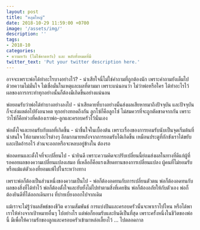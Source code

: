 ```yaml
---
layout: post
title: "หลุมใหญ่"
date: 2018-10-29 11:59:00 +0700
image: '/assets/img/'
description: ''
tags:
- 2018-10
categories:
- ความหวัง (ไม่ใช่คาดหวัง) และ พลังทั้งหมดที่มี
twitter_text: 'Put your twitter description here.'
---
```

อาจจะเพราะพ่อได้ทำอะไรบางอย่างไว้? - น่าเสียใจนี่ไม่ใช่คำถามที่ถูกต้องนัก เพราะคำถามยังเต็มไปด้วยความไม่มั่นใจ ไม่เชื่อมั่นในเหตุและผลที่ตามมา เพราะแน่นอนว่า ไม่ว่าพ่อหรือใคร ได้ทำอะไรไว้ ผลของการกระทำทุกอย่างนั้นก็ต้องมีเกิดขึ้นอย่างแน่นอน

พ่อยอมรับว่าพ่อได้ทำบางอย่างลงไป - น่าเสียดายที่บางอย่างนั้นส่งผลเสียหายมาถึงปัจจุบัน และปัจจุบันก็จะส่งผลต่อไปยังอนาคต ทุกอย่างทอดถึงกัน ลูกโซ่ก็คือลูกโซ่ ไม่สมควรที่จะถูกตัดขาดจากกัน เพราะว่าโซ่ก็คือห่วงที่คล้องเราพ่อ-ลูกและครอบครัวไว้นั่นเอง

พ่อตั้งใจและยอมรับกับผลที่เกิดขึ้น - น่าชื่นใจในเบื้องต้น เพราะเรื่องของการยอมรับนับเป็นจุดเริ่มต้นที่น่าสนใจ ให้ถามหาอะไรต่างๆ อีกมากมายหลังจากการยอมรับได้เกิดขึ้น เหมือนประตูที่กักขังเราได้ขยับและเปิดอ้ารอไว้ ส่วนจะออกหรือจะหลบอยู่ข้างใน ต้องรอ

พ่ออดทนและตั้งใจที่จะเปลี่ยนไป - น่ายินดี เพราะความคิดจะปรับเปลี่ยนนี้ย่อมส่งผลในทางที่ดีแก่ผู้ที่รอคอยผลของความเปลี่ยนแปลงเสมอ ที่เหลือก็คือแรงเสียดทานของการเปลี่ยนแปลง ผู้คนที่ไม่ยอมรับ หรือแม้แต่ตัวเองที่ยอมแพ้ไปในระหว่างทาง

เพราะพ่อก็ต้องเป็นส่วนหนึ่งของความเป็นไป - พ่อก็ต้องอดทนกับการเปลี่ยนตัวตน พ่อก็ต้องอดทนกับผลของสิ่งที่ได้ทำไว้ พ่อก็ต้องตั้งใจและยับยั้งไม่ไปทำตามสิ่งที่เคยชิน พ่อก็ต้องอภัยให้กับตัวเอง พ่อก็ต้องยินดีที่ได้ออกเดินทาง ที่บ่ายเบี่ยงออกไปจากเดิม

แม้เราจะไม่รู้ว่าผลลัพธ์ของชีวิต ความสัมพันธ์ การแบ่งปันและครอบครัวนั้นจะพาเราไปไหน หรือได้พาเราให้ห่างจากเป้าหมายอื่นๆ ไปอย่างไร แต่พ่อก็ยอมรับและยินดีเป็นที่สุด เพราะครั้งหนึ่งในชีวิตของพ่อนี้ มีเพื่อให้ความรักของลูกและครอบครัวเข้ามาหล่อเลี้ยงไว้ ... ไปตลอดกาล
